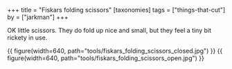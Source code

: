 +++
title = "Fiskars folding scissors"
[taxonomies]
tags = ["things-that-cut"]
by = ["jarkman"]
+++

OK little scissors. They do fold up nice and small, but they feel a tiny bit rickety in use.

{{ figure(width=640, path="tools/fiskars_folding_scissors_closed.jpg") }}
{{ figure(width=640, path="tools/fiskars_folding_scissors_open.jpg") }}
